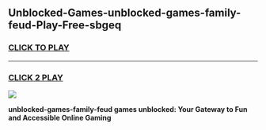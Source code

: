
## Unblocked-Games-unblocked-games-family-feud-Play-Free-sbgeq
<h3>
<a href="https://premium76.site?title=unblocked-games-family-feud&ref=22A">CLICK TO PLAY</a></h3>
<hr>

<h3>
<a href="https://premium76.site?title=unblocked-games-family-feud&ref=22A">CLICK 2 PLAY</a>
  
</h3>

<a href="https://premium76.site?title=unblocked-games-family-feud&ref=22A"><img src="https://clearcache.store/games.png"></a>


**unblocked-games-family-feud games unblocked: Your Gateway to Fun and Accessible Online Gaming**
